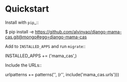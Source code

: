 Quickstart
========

Install with `pip`_::

   $ pip install -e https://github.com/alvinyao/django-mama-cas.git@mongo#egg=django-mama-cas

Add to ``INSTALLED_APPS`` and run ``migrate``::

   INSTALLED_APPS += ('mama_cas',)

Include the URLs::

   urlpatterns += patterns('', (r'', include('mama_cas.urls')))

